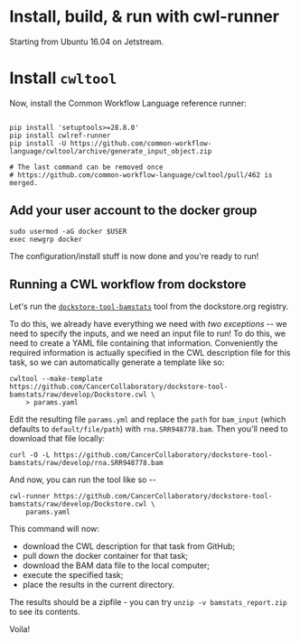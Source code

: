 # Install, build, & run with cwl-runner

Starting from Ubuntu 16.04 on Jetstream.

# Install `cwltool`

Now, install the Common Workflow Language reference runner:
```

pip install 'setuptools>=28.8.0'
pip install cwlref-runner
pip install -U https://github.com/common-workflow-language/cwltool/archive/generate_input_object.zip

# The last command can be removed once 
# https://github.com/common-workflow-language/cwltool/pull/462 is merged.
```

## Add your user account to the docker group

```
sudo usermod -aG docker $USER
exec newgrp docker
```

The configuration/install stuff is now done and you're ready to run!

## Running a CWL workflow from dockstore

Let's run the [`dockstore-tool-bamstats`](https://dockstore.org/containers/registry.hub.docker.com/cancercollaboratory/dockstore-tool-bamstats) tool from the dockstore.org registry.

To do this, we already have everything we need with *two exceptions* -- we need to specify the inputs, and we need an input file to run!  To do this,  we need to create a
YAML file containing that information.  Conveniently the
required information is actually specified in the CWL description file for this task, so we can automatically generate a template like so:

```
cwltool --make-template https://github.com/CancerCollaboratory/dockstore-tool-bamstats/raw/develop/Dockstore.cwl \
    > params.yaml
```

Edit the resulting file `params.yml` and replace the `path` for `bam_input` (which defaults to `default/file/path`) with `rna.SRR948778.bam`.  Then you'll
need to download that file locally:

```
curl -O -L https://github.com/CancerCollaboratory/dockstore-tool-bamstats/raw/develop/rna.SRR948778.bam
```

And now, you can run the tool like so --

```
cwl-runner https://github.com/CancerCollaboratory/dockstore-tool-bamstats/raw/develop/Dockstore.cwl \
    params.yaml
```

This command will now:
* download the CWL description for that task from GitHub;
* pull down the docker container for that task;
* download the BAM data file to the local computer;
* execute the specified task;
* place the results in the current directory.

The results should be a zipfile - you can try `unzip -v bamstats_report.zip` to see its contents.

Voila!
